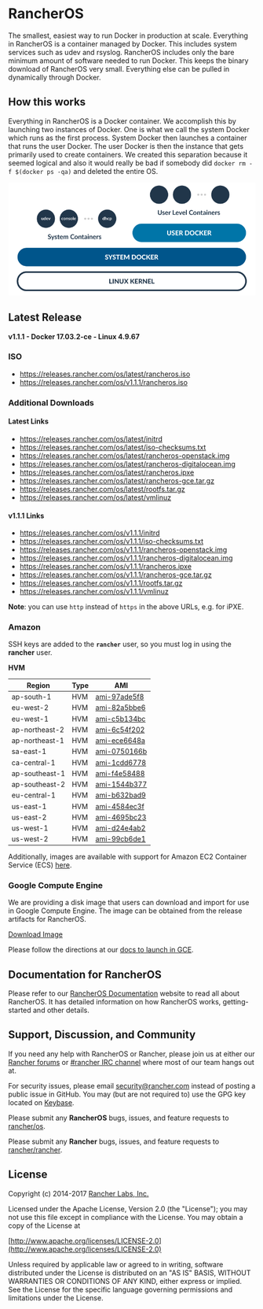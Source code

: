 # RancherOS

The smallest, easiest way to run Docker in production at scale.  Everything in RancherOS is a container managed by Docker.  This includes system services such as udev and rsyslog.  RancherOS includes only the bare minimum amount of software needed to run Docker.  This keeps the binary download of RancherOS very small.  Everything else can be pulled in dynamically through Docker.

## How this works

Everything in RancherOS is a Docker container.  We accomplish this by launching two instances of
Docker.  One is what we call the system Docker which runs as the first process.  System Docker then launches
a container that runs the user Docker.  The user Docker is then the instance that gets primarily
used to create containers.  We created this separation because it seemed logical and also
it would really be bad if somebody did `docker rm -f $(docker ps -qa)` and deleted the entire OS.

![How it works](docs/rancheros.png "How it works")

## Latest Release

**v1.1.1 - Docker 17.03.2-ce - Linux 4.9.67**

### ISO

- https://releases.rancher.com/os/latest/rancheros.iso
- https://releases.rancher.com/os/v1.1.1/rancheros.iso

### Additional Downloads

#### Latest Links

* https://releases.rancher.com/os/latest/initrd
* https://releases.rancher.com/os/latest/iso-checksums.txt
* https://releases.rancher.com/os/latest/rancheros-openstack.img
* https://releases.rancher.com/os/latest/rancheros-digitalocean.img
* https://releases.rancher.com/os/latest/rancheros.ipxe
* https://releases.rancher.com/os/latest/rancheros-gce.tar.gz
* https://releases.rancher.com/os/latest/rootfs.tar.gz
* https://releases.rancher.com/os/latest/vmlinuz

#### v1.1.1 Links

* https://releases.rancher.com/os/v1.1.1/initrd
* https://releases.rancher.com/os/v1.1.1/iso-checksums.txt
* https://releases.rancher.com/os/v1.1.1/rancheros-openstack.img
* https://releases.rancher.com/os/v1.1.1/rancheros-digitalocean.img
* https://releases.rancher.com/os/v1.1.1/rancheros.ipxe
* https://releases.rancher.com/os/v1.1.1/rancheros-gce.tar.gz
* https://releases.rancher.com/os/v1.1.1/rootfs.tar.gz
* https://releases.rancher.com/os/v1.1.1/vmlinuz

**Note**: you can use `http` instead of `https` in the above URLs, e.g. for iPXE.

### Amazon

SSH keys are added to the **`rancher`** user, so you must log in using the **rancher** user.

**HVM**

Region | Type | AMI |
-------|------|------
ap-south-1 | HVM | [ami-97ade5f8](https://ap-south-1.console.aws.amazon.com/ec2/home?region=ap-south-1#launchInstanceWizard:ami=ami-97ade5f8)
eu-west-2 | HVM | [ami-82a5bbe6](https://eu-west-2.console.aws.amazon.com/ec2/home?region=eu-west-2#launchInstanceWizard:ami=ami-82a5bbe6)
eu-west-1 | HVM | [ami-c5b134bc](https://eu-west-1.console.aws.amazon.com/ec2/home?region=eu-west-1#launchInstanceWizard:ami=ami-c5b134bc)
ap-northeast-2 | HVM | [ami-6c54f202](https://ap-northeast-2.console.aws.amazon.com/ec2/home?region=ap-northeast-2#launchInstanceWizard:ami=ami-6c54f202)
ap-northeast-1 | HVM | [ami-ece6648a](https://ap-northeast-1.console.aws.amazon.com/ec2/home?region=ap-northeast-1#launchInstanceWizard:ami=ami-ece6648a)
sa-east-1 | HVM | [ami-0750166b](https://sa-east-1.console.aws.amazon.com/ec2/home?region=sa-east-1#launchInstanceWizard:ami=ami-0750166b)
ca-central-1 | HVM | [ami-1cdd6778](https://ca-central-1.console.aws.amazon.com/ec2/home?region=ca-central-1#launchInstanceWizard:ami=ami-1cdd6778)
ap-southeast-1 | HVM | [ami-f4e58488](https://ap-southeast-1.console.aws.amazon.com/ec2/home?region=ap-southeast-1#launchInstanceWizard:ami=ami-f4e58488)
ap-southeast-2 | HVM | [ami-1544b377](https://ap-southeast-2.console.aws.amazon.com/ec2/home?region=ap-southeast-2#launchInstanceWizard:ami=ami-1544b377)
eu-central-1 | HVM | [ami-b632bad9](https://eu-central-1.console.aws.amazon.com/ec2/home?region=eu-central-1#launchInstanceWizard:ami=ami-b632bad9)
us-east-1 | HVM | [ami-4584ec3f](https://us-east-1.console.aws.amazon.com/ec2/home?region=us-east-1#launchInstanceWizard:ami=ami-4584ec3f)
us-east-2 | HVM | [ami-4695bc23](https://us-east-2.console.aws.amazon.com/ec2/home?region=us-east-2#launchInstanceWizard:ami=ami-4695bc23)
us-west-1 | HVM | [ami-d24e4ab2](https://us-west-1.console.aws.amazon.com/ec2/home?region=us-west-1#launchInstanceWizard:ami=ami-d24e4ab2)
us-west-2 | HVM | [ami-99cb6de1](https://us-west-2.console.aws.amazon.com/ec2/home?region=us-west-2#launchInstanceWizard:ami=ami-99cb6de1)

Additionally, images are available with support for Amazon EC2 Container Service (ECS) [here](https://docs.rancher.com/os/amazon-ecs/#amazon-ecs-enabled-amis).

### Google Compute Engine

We are providing a disk image that users can download and import for use in Google Compute Engine. The image can be obtained from the release artifacts for RancherOS.

[Download Image](https://releases.rancher.com/os/v1.1.1/rancheros-gce.tar.gz)

Please follow the directions at our [docs to launch in GCE](http://docs.rancher.com/os/running-rancheros/cloud/gce/).

## Documentation for RancherOS

Please refer to our [RancherOS Documentation](http://docs.rancher.com/os/) website to read all about RancherOS. It has detailed information on how RancherOS works, getting-started and other details.

## Support, Discussion, and Community
If you need any help with RancherOS or Rancher, please join us at either our [Rancher forums](http://forums.rancher.com) or [#rancher IRC channel](http://webchat.freenode.net/?channels=rancher) where most of our team hangs out at.

For security issues, please email security@rancher.com instead of posting a public issue in GitHub.  You may (but are not required to) use the GPG key located on [Keybase](https://keybase.io/rancher).


Please submit any **RancherOS** bugs, issues, and feature requests to [rancher/os](//github.com/rancher/os/issues).

Please submit any **Rancher** bugs, issues, and feature requests to [rancher/rancher](//github.com/rancher/rancher/issues).

## License

Copyright (c) 2014-2017 [Rancher Labs, Inc.](http://rancher.com)

Licensed under the Apache License, Version 2.0 (the "License");
you may not use this file except in compliance with the License.
You may obtain a copy of the License at

[http://www.apache.org/licenses/LICENSE-2.0](http://www.apache.org/licenses/LICENSE-2.0)

Unless required by applicable law or agreed to in writing, software
distributed under the License is distributed on an "AS IS" BASIS,
WITHOUT WARRANTIES OR CONDITIONS OF ANY KIND, either express or implied.
See the License for the specific language governing permissions and
limitations under the License.
